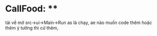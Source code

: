 
# CallFood: **
tải về mở src->ui->Main->Run as là chạy, ae nào muốn code thêm hoặc thêm ý tưởng thì cứ thêm,
